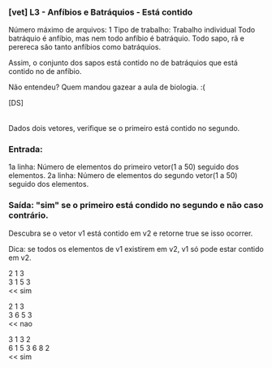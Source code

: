 ### [vet] L3 - Anfíbios e Batráquios - Está contido
 Número máximo de arquivos: 1
Tipo de trabalho:  Trabalho individual
Todo batráquio é anfíbio, mas nem todo anfíbio é batráquio. Todo sapo, rã e perereca são tanto anfíbios
como batráquios. 

Assim, o conjunto dos sapos está contido no de batráquios que está contido no de anfíbio.

Não entendeu? Quem mandou gazear a aula de biologia. :(

[DS]

######

Dados dois vetores, verifique se o primeiro está contido no segundo.
### Entrada:
1a linha: Número de elementos do primeiro vetor(1 a 50) seguido dos elementos.
2a linha: Número de elementos do segundo vetor(1 a 50) seguido dos elementos.

### Saída: "sim" se o primeiro está condido no segundo e não caso contrário.

Descubra se o vetor v1 está contido em v2 e retorne true se isso ocorrer.

Dica: se todos os elementos de v1 existirem em v2, v1 só pode estar
contido em v2.


2 1 3\
3 1 5 3\
<<
sim

>>
2 1 3\
3 6 5 3\
<<
nao

>> 
3 1 3 2\
6 1 5 3 6 8 2\
<<
sim